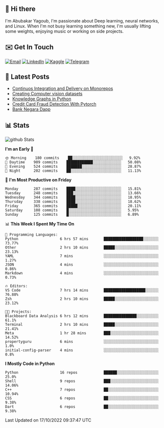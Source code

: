 ## 👋 Hi there

I'm Abubakar Yagoub, I'm passionate about Deep learning, neural networks, and
Linux. When I'm not busy learning something new, I'm usually lifting some
weights, enjoying music or working on side projects.

## ✉️ Get In Touch

[![Email](https://img.shields.io/badge/Email-f1f1f1?style=for-the-badge&logo=gmail&logoColor=0f111a)](mailto:git@blacksuan19.dev)
[![LinkedIn](https://img.shields.io/badge/LinkedIn-0077B5?style=for-the-badge&logo=linkedin&logoColor=white)](https://www.linkedin.com/in/blacksuan19/)
[![Kaggle](https://img.shields.io/badge/Kaggle-5acfff?style=for-the-badge&logo=kaggle&logoColor=white)](http://kaggle.com/abubakaryagob/)
[![Telegram](https://img.shields.io/badge/Telegram-2CA5E0?style=for-the-badge&logo=telegram&logoColor=white)](https://t.me/blacksuan19)

## 📩 Latest Posts

<!-- BLOG-POST-LIST:START -->
- [Continuos Integration and Delivery on Monorepos](https://www.blacksuan19.dev/blog/github-actions-monorepos/)
- [Creating Computer vision datasets](https://www.blacksuan19.dev/blog/creating-datasets/)
- [Knowledge Graphs in Python](https://www.blacksuan19.dev/projects/Knowledge_Graphs/)
- [Credit Card Fraud Detection With Pytorch](https://www.blacksuan19.dev/projects/credit-card-fraud-detection-with-pytorch/)
- [Bank Negara Dapp](https://www.blacksuan19.dev/projects/bank-negara/)
<!-- BLOG-POST-LIST:END -->

## 📊 Stats

![github Stats](https://github-readme-stats.vercel.app/api?username=blacksuan19&theme=github_dark&show_icons=true&count_private=true&custom_title=Github%20Stats&hide_border=true)

<!--START_SECTION:waka-->
**I'm an Early 🐤** 

```text
🌞 Morning    180 commits    ██░░░░░░░░░░░░░░░░░░░░░░░   9.92% 
🌆 Daytime    909 commits    ████████████░░░░░░░░░░░░░   50.08% 
🌃 Evening    524 commits    ███████░░░░░░░░░░░░░░░░░░   28.87% 
🌙 Night      202 commits    ██░░░░░░░░░░░░░░░░░░░░░░░   11.13%

```
📅 **I'm Most Productive on Friday** 

```text
Monday       287 commits    ████░░░░░░░░░░░░░░░░░░░░░   15.81% 
Tuesday      248 commits    ███░░░░░░░░░░░░░░░░░░░░░░   13.66% 
Wednesday    344 commits    ████░░░░░░░░░░░░░░░░░░░░░   18.95% 
Thursday     338 commits    ████░░░░░░░░░░░░░░░░░░░░░   18.62% 
Friday       365 commits    █████░░░░░░░░░░░░░░░░░░░░   20.11% 
Saturday     108 commits    █░░░░░░░░░░░░░░░░░░░░░░░░   5.95% 
Sunday       125 commits    █░░░░░░░░░░░░░░░░░░░░░░░░   6.89%

```


📊 **This Week I Spent My Time On** 

```text
💬 Programming Languages: 
Python                   6 hrs 57 mins       ██████████████████░░░░░░░   73.77% 
Other                    2 hrs 10 mins       █████░░░░░░░░░░░░░░░░░░░░   23.13% 
YAML                     7 mins              ░░░░░░░░░░░░░░░░░░░░░░░░░   1.27% 
JSON                     4 mins              ░░░░░░░░░░░░░░░░░░░░░░░░░   0.86% 
Markdown                 4 mins              ░░░░░░░░░░░░░░░░░░░░░░░░░   0.73%

🔥 Editors: 
VS Code                  7 hrs 14 mins       ███████████████████░░░░░░   76.88% 
Zsh                      2 hrs 10 mins       █████░░░░░░░░░░░░░░░░░░░░   23.12%

🐱‍💻 Projects: 
Blackboard Data Analysis 6 hrs 12 mins       ███████████████░░░░░░░░░░   61.1% 
Terminal                 2 hrs 10 mins       █████░░░░░░░░░░░░░░░░░░░░   21.41% 
Meta                     1 hr 28 mins        ███░░░░░░░░░░░░░░░░░░░░░░   14.52% 
propertyguru             6 mins              ░░░░░░░░░░░░░░░░░░░░░░░░░   1.0% 
initial-config-parser    4 mins              ░░░░░░░░░░░░░░░░░░░░░░░░░   0.8%

```

**I Mostly Code in Python** 

```text
Python                   16 repos            ██████░░░░░░░░░░░░░░░░░░░   25.0% 
Shell                    9 repos             ███░░░░░░░░░░░░░░░░░░░░░░   14.06% 
C++                      7 repos             ██░░░░░░░░░░░░░░░░░░░░░░░   10.94% 
CSS                      6 repos             ██░░░░░░░░░░░░░░░░░░░░░░░   9.38% 
Dart                     6 repos             ██░░░░░░░░░░░░░░░░░░░░░░░   9.38%

```



 Last Updated on 17/10/2022 09:37:47 UTC
<!--END_SECTION:waka-->

